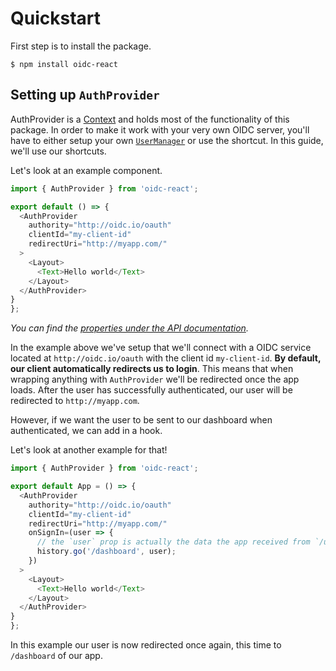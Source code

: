 # Quickstart

First step is to install the package.

```shell
$ npm install oidc-react
```

## Setting up `AuthProvider`

AuthProvider is a [Context](https://reactjs.org/docs/context.html) and holds most of the functionality of this package. In order to make it work with your very own OIDC server, you'll have to either setup your own [`UserManager`](https://github.com/IdentityModel/oidc-client-js/wiki#usermanager) or use the shortcut. In this guide, we'll use our shortcuts.

Let's look at an example component.

```typescript
import { AuthProvider } from 'oidc-react';

export default () => {
  <AuthProvider
    authority="http://oidc.io/oauth"
    clientId="my-client-id"
    redirectUri="http://myapp.com/"
  >
    <Layout>
      <Text>Hello world</Text>
    </Layout>
  </AuthProvider>
}
};
```

_You can find the [properties under the API documentation](../docs/interfaces/authproviderprops.md)._

In the example above we've setup that we'll connect with a OIDC service located at `http://oidc.io/oauth` with the client id `my-client-id`. **By default, our client automatically redirects us to login**. This means that when wrapping anything with `AuthProvider` we'll be redirected once the app loads. After the user has successfully authenticated, our user will be redirected
to `http://myapp.com`.

However, if we want the user to be sent to our dashboard when authenticated, we can add in a hook.

Let's look at another example for that!

```typescript
import { AuthProvider } from 'oidc-react';

export default App = () => {
  <AuthProvider
    authority="http://oidc.io/oauth"
    clientId="my-client-id"
    redirectUri="http://myapp.com/"
    onSignIn=(user => {
      // the `user` prop is actually the data the app received from `/userinfo` endpoint.
      history.go('/dashboard', user);
    })
  >
    <Layout>
      <Text>Hello world</Text>
    </Layout>
  </AuthProvider>
}
};
```

In this example our user is now redirected once again, this time to `/dashboard` of our app.